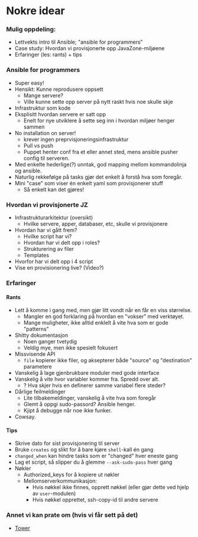 # Nokre idear

### Mulig oppdeling:

- Lettvekts intro til Ansible; "ansible for programmers"
- Case study: Hvordan vi provisjonerte opp JavaZone-miljøene
- Erfaringer (les: rants) + tips

### Ansible for programmers

- Super easy!
- Hensikt: Kunne reprodusere oppsett
    + Mange servere?
    + Ville kunne sette opp server på nytt raskt hvis noe skulle skje
- Infrastruktur som kode
- Eksplisitt hvordan servere er satt opp
    + Enelt for nye utviklere å sette seg inn i hvordan miljøer henger sammen
- No installation on server!
    - krever ingen preprvisjoneringsinfrastruktur
    - Pull vs push
    - Puppet henter conf fra et eller annet sted, mens ansible pusher config til serveren.
- Med enkelte hederlige(?) unntak, god mapping mellom kommandolinja og ansible.
- Naturlig rekkefølge på tasks gjør det enkelt å forstå hva som foregår.
- Mini "case" som viser én enkelt yaml som provisjonerer stuff
    + Så enkelt kan det gjøres!

### Hvordan vi provisjonerte JZ

- Infrastrukturarkitektur (oversikt)
    + Hvilke servere, apper, databaser, etc, skulle vi provisjonere
- Hvordan har vi gått frem?
    + Hvilke script har vi?
    + Hvordan har vi delt opp i roles?
    + Strukturering av filer
    + Templates
- Hvorfor har vi delt opp i 4 script
- Vise en provisionering live? (Video?)

### Erfaringer

#### Rants

- Lett å komme i gang med, men gjør litt vondt når en får en viss størrelse.
    - Mangler en god forklaring på hvordan en "vokser" med verktøyet.
    - Mange muligheter, ikke alltid enklelt å vite hva som er gode "patterns"
- Shitty dokumentasjon
    - Noen ganger tvetydig
    - Veldig mye, men ikke spesielt fokusert
- Missvisende API
    - `file` kopierer ikke filer, og aksepterer både "source" og "destination" parametere
- Vanskelig å lage gjenbrukbare moduler med gode interface
- Vanskelig å vite hvor variabler kommer fra. Spredd over alt.
    - ? Hva skjer hvis en definerer samme variabel flere steder? 
- Dårlige feilmeldinger
    - Lite tilbakemeldinger, vanskelig å vite hva som foregår
    - Glemt å oppgi sudo-passord? Ansible henger.
    - Kjipt å debugge når noe ikke funker.
- Cowsay.

#### Tips

- Skrive dato for sist provisjonering til server
- Bruke `creates` og slikt for å bare kjøre `shell`-kall én gang
- `changed_when` kan hindre tasks som er "changed" hver eneste gang
- Lag et script, så slipper du å glemme `--ask-sudo-pass` hver gang
- Nøkler
    - Authorized_keys for å kopiere ut nøkler
    - Mellomserverkommunikasjon:
        + Hvis nøkkel ikke finnes, opprett nøkkel (eller gjør dette ved hjelp av `user`-modulen)
        + Hvis nøkkel opprettet, ssh-copy-id til andre servere

### Annet vi kan prate om (hvis vi får sett på det)

- [Tower](http://www.ansible.com/tower)
